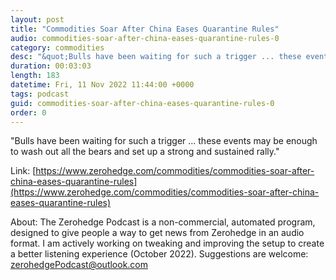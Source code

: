 ```yaml
---
layout: post
title: "Commodities Soar After China Eases Quarantine Rules"
audio: commodities-soar-after-china-eases-quarantine-rules-0
category: commodities
desc: "&quot;Bulls have been waiting for such a trigger ... these events may be enough to wash out all the bears and set up a strong and sustained rally.&quot;"
duration: 00:03:03
length: 183
datetime: Fri, 11 Nov 2022 11:44:00 +0000
tags: podcast
guid: commodities-soar-after-china-eases-quarantine-rules-0
order: 0
---
```

&quot;Bulls have been waiting for such a trigger ... these events may be enough to wash out all the bears and set up a strong and sustained rally.&quot;

Link: [https://www.zerohedge.com/commodities/commodities-soar-after-china-eases-quarantine-rules](https://www.zerohedge.com/commodities/commodities-soar-after-china-eases-quarantine-rules)

About: The Zerohedge Podcast is a non-commercial, automated program, designed to give people a way to get news from Zerohedge in an audio format.  I am actively working on tweaking and improving the setup to create a better listening experience (October 2022).  Suggestions are welcome: [zerohedgePodcast@outlook.com](mailto:zerohedgePodcast@outlook.com)